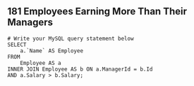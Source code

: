 ## 181	Employees Earning More Than Their Managers    ##
```
# Write your MySQL query statement below
SELECT
	a.`Name` AS Employee
FROM
	Employee AS a
INNER JOIN Employee AS b ON a.ManagerId = b.Id
AND a.Salary > b.Salary;
```